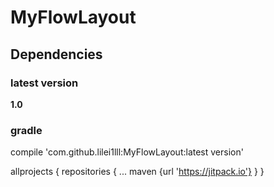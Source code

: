 # MyFlowLayout

## Dependencies
### latest version
**1.0**
### gradle
compile 'com.github.lilei1lll:MyFlowLayout:latest version'

allprojects {
    repositories {
        ...
        maven {url 'https://jitpack.io'}
    }
}
